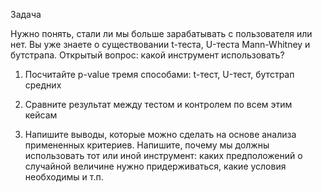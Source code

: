Задача

Нужно понять, стали ли мы больше зарабатывать с пользователя или нет. Вы уже знаете о существовании t-теста, U-теста Mann-Whitney и бутстрапа. Открытый вопрос: какой инструмент использовать?

1. Посчитайте p-value тремя способами: t-тест, U-тест, бутстрап средних

2. Сравните результат между тестом и контролем по всем этим кейсам

3. Напишите выводы, которые можно сделать на основе анализа примененных критериев. Напишите, почему мы должны использовать тот или иной инструмент: каких предположений о случайной величине нужно придерживаться, какие условия необходимы и т.п.